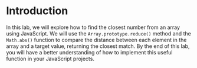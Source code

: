 # Introduction

In this lab, we will explore how to find the closest number from an array using JavaScript. We will use the `Array.prototype.reduce()` method and the `Math.abs()` function to compare the distance between each element in the array and a target value, returning the closest match. By the end of this lab, you will have a better understanding of how to implement this useful function in your JavaScript projects.
